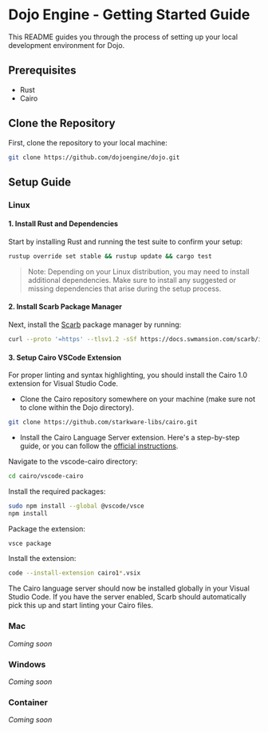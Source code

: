 # Dojo Engine - Getting Started Guide

This README guides you through the process of setting up your local development environment for Dojo.

## Prerequisites

- Rust
- Cairo

## Clone the Repository

First, clone the repository to your local machine:

```bash
git clone https://github.com/dojoengine/dojo.git
```

## Setup Guide

### Linux

#### 1. Install Rust and Dependencies

Start by installing Rust and running the test suite to confirm your setup:

```bash
rustup override set stable && rustup update && cargo test
```

> Note: Depending on your Linux distribution, you may need to install additional dependencies. Make sure to install any suggested or missing dependencies that arise during the setup process.

#### 2. Install Scarb Package Manager

Next, install the [Scarb](https://docs.swmansion.com/scarb) package manager by running:

```bash
curl --proto '=https' --tlsv1.2 -sSf https://docs.swmansion.com/scarb/install.sh | sh
```

#### 3. Setup Cairo VSCode Extension

For proper linting and syntax highlighting, you should install the Cairo 1.0 extension for Visual Studio Code.

- Clone the Cairo repository somewhere on your machine (make sure not to clone within the Dojo directory).

```bash
git clone https://github.com/starkware-libs/cairo.git
```

- Install the Cairo Language Server extension. Here's a step-by-step guide, or you can follow the [official instructions](https://github.com/starkware-libs/cairo/blob/main/vscode-cairo/README.md).

Navigate to the vscode-cairo directory:

```bash
cd cairo/vscode-cairo
```

Install the required packages:

```bash
sudo npm install --global @vscode/vsce
npm install
```

Package the extension:

```bash
vsce package
```

Install the extension:

```bash
code --install-extension cairo1*.vsix
```

The Cairo language server should now be installed globally in your Visual Studio Code. If you have the server enabled, Scarb should automatically pick this up and start linting your Cairo files.

### Mac

_Coming soon_

### Windows

_Coming soon_

### Container

_Coming soon_

